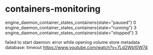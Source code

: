 # containers-monitoring
engine_daemon_container_states_containers{state="paused"} 0
engine_daemon_container_states_containers{state="running"} 3
engine_daemon_container_states_containers{state="stopped"} 3


failed to start daemon: error while opening volume store metadata database: timeout
https://www.youtube.com/watch?v=7Ld2Wb10W74
